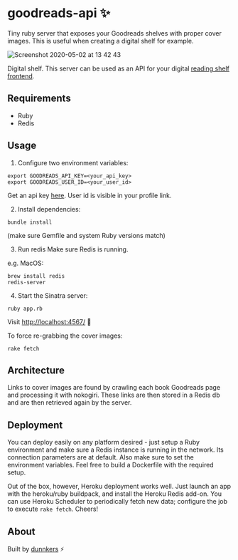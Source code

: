 # goodreads-api ✨

Tiny ruby server that exposes your Goodreads shelves with proper cover images. This is useful when creating a digital shelf for example.

![Screenshot 2020-05-02 at 13 42 43](https://user-images.githubusercontent.com/744430/80863557-93ff3c80-8c7d-11ea-9453-0c832e96842d.png)

Digital shelf. This server can be used as an API for your digital [reading shelf frontend](https://github.com/dunnkers/dunnkers.github.io/tree/reading-shelf).

## Requirements

- Ruby
- Redis

## Usage

1. Configure two environment variables:

```shell
export GOODREADS_API_KEY=<your_api_key>
export GOODREADS_USER_ID=<your_user_id>
```
Get an api key [here](https://www.goodreads.com/api/keys). User id is visible in your profile link.

2. Install dependencies:

```shell
bundle install
```

(make sure Gemfile and system Ruby versions match)

3. Run redis
Make sure Redis is running.

e.g. MacOS:
```shell
brew install redis
redis-server
```

4. Start the Sinatra server:

```shell
ruby app.rb
```

Visit [http://localhost:4567/](http://localhost:4567/) 💎

To force re-grabbing the cover images:

```shell
rake fetch
```

## Architecture

Links to cover images are found by crawling each book Goodreads page and processing it with nokogiri. These links are then stored in a Redis db and are then retrieved again by the server.

## Deployment

You can deploy easily on any platform desired - just setup a Ruby environment and make sure a Redis instance is running in the network. Its connection parameters are at default. Also make sure to set the environment variables. Feel free to build a Dockerfile with the required setup.

Out of the box, however, Heroku deployment works well. Just launch an app with the heroku/ruby buildpack, and install the Heroku Redis add-on. You can use Heroku Scheduler to periodically fetch new data; configure the job to execute `rake fetch`. Cheers!

## About

Built by [dunnkers](https://github.com/dunnkers) ⚡️
